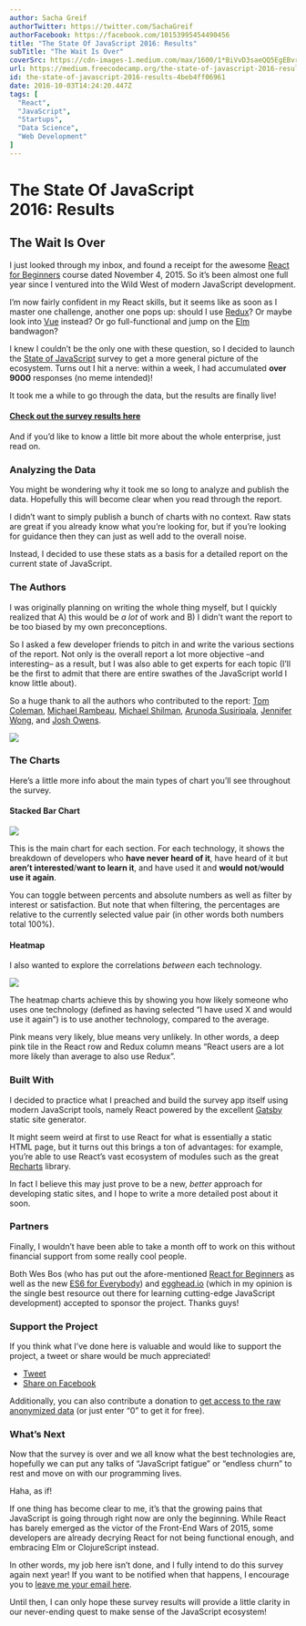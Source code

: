 ```yaml
---
author: Sacha Greif
authorTwitter: https://twitter.com/SachaGreif
authorFacebook: https://facebook.com/10153995454490456
title: "The State Of JavaScript 2016: Results"
subTitle: "The Wait Is Over"
coverSrc: https://cdn-images-1.medium.com/max/1600/1*BiVvD3saeQQ5EgEBvrm6xg.png
url: https://medium.freecodecamp.org/the-state-of-javascript-2016-results-4beb4ff06961
id: the-state-of-javascript-2016-results-4beb4ff06961
date: 2016-10-03T14:24:20.447Z
tags: [
  "React",
  "JavaScript",
  "Startups",
  "Data Science",
  "Web Development"
]
---
```

# The State Of JavaScript 2016: Results

## The Wait Is Over

I just looked through my inbox, and found a receipt for the awesome [React for Beginners](https://reactforbeginners.com/friend/STATEOFJS) course dated November 4, 2015\. So it’s been almost one full year since I ventured into the Wild West of modern JavaScript development.

I’m now fairly confident in my React skills, but it seems like as soon as I master one challenge, another one pops up: should I use [Redux](http://redux.js.org/)? Or maybe look into [Vue](http://vuejs.org/) instead? Or go full-functional and jump on the [Elm](http://elm-lang.org/) bandwagon?

I knew I couldn’t be the only one with these question, so I decided to launch the [State of JavaScript](http://stateofjs.com) survey to get a more general picture of the ecosystem. Turns out I hit a nerve: within a week, I had accumulated **over 9000** responses (no meme intended)!

It took me a while to go through the data, but the results are finally live!

#### [Check out the survey results here](http://stateofjs.com/)

And if you’d like to know a little bit more about the whole enterprise, just read on.

### Analyzing the Data

You might be wondering why it took me so long to analyze and publish the data. Hopefully this will become clear when you read through the report.

I didn’t want to simply publish a bunch of charts with no context. Raw stats are great if you already know what you’re looking for, but if you’re looking for guidance then they can just as well add to the overall noise.

Instead, I decided to use these stats as a basis for a detailed report on the current state of JavaScript.

### The Authors

I was originally planning on writing the whole thing myself, but I quickly realized that A) this would be _a lot_ of work and B) I didn’t want the report to be too biased by my own preconceptions.

So I asked a few developer friends to pitch in and write the various sections of the report. Not only is the overall report a lot more objective –and interesting– as a result, but I was also able to get experts for each topic (I’ll be the first to admit that there are entire swathes of the JavaScript world I know little about).

So a huge thank to all the authors who contributed to the report: [Tom Coleman](https://twitter.com/tmeasday), [Michael Rambeau](http://michaelrambeau.com/), [Michael Shilman](https://medium.com/@shilman), [Arunoda Susiripala](https://twitter.com/arunoda), [Jennifer Wong](http://mochimachine.org/), and [Josh Owens](http://joshowens.me/).



![](https://cdn-images-1.medium.com/max/1600/1*itlN2sW2opglju1EYnS54g.png)



### The Charts

Here’s a little more info about the main types of chart you’ll see throughout the survey.

#### Stacked Bar Chart



![](https://cdn-images-1.medium.com/max/1600/1*m4B3DpezJRwyntTKjHrfdw.gif)



This is the main chart for each section. For each technology, it shows the breakdown of developers who **have never heard of it**, have heard of it but **aren’t interested**/**want to learn it**, and have used it and **would not**/**would use it again**.

You can toggle between percents and absolute numbers as well as filter by interest or satisfaction. But note that when filtering, the percentages are relative to the currently selected value pair (in other words both numbers total 100%).

#### Heatmap

I also wanted to explore the correlations _between_ each technology.



![](https://cdn-images-1.medium.com/max/1600/1*jAq0dg66jMCoNnLCT1AgdA.gif)



The heatmap charts achieve this by showing you how likely someone who uses one technology (defined as having selected “I have used X and would use it again”) is to use another technology, compared to the average.

Pink means very likely, blue means very unlikely. In other words, a deep pink tile in the React row and Redux column means “React users are a lot more likely than average to also use Redux”.

### Built With

I decided to practice what I preached and build the survey app itself using modern JavaScript tools, namely React powered by the excellent [Gatsby](https://github.com/gatsbyjs/gatsby) static site generator.

It might seem weird at first to use React for what is essentially a static HTML page, but it turns out this brings a ton of advantages: for example, you’re able to use React’s vast ecosystem of modules such as the great [Recharts](http://recharts.org) library.

In fact I believe this may just prove to be a new, _better_ approach for developing static sites, and I hope to write a more detailed post about it soon.

### Partners

Finally, I wouldn’t have been able to take a month off to work on this without financial support from some really cool people.

Both Wes Bos (who has put out the afore-mentioned [React for Beginners](https://reactforbeginners.com/friend/STATEOFJS) as well as the new [ES6 for Everybody](https://es6.io/friend/stateofjs)) and [egghead.io](http://egghead.io) (which in my opinion is the single best resource out there for learning cutting-edge JavaScript development) accepted to sponsor the project. Thanks guys!

### Support the Project

If you think what I’ve done here is valuable and would like to support the project, a tweet or share would be much appreciated!

*   [Tweet](https://twitter.com/intent/tweet/?text=The%20State%20Of%20JavaScript%3A%20discover%20the%20most%20popular%20JavaScript%20technologies%20http%3A%2F%2Fstateofjs.com%20%23stateofjs)
*   [Share on Facebook](https://www.facebook.com/sharer/sharer.php?u=http%3A%2F%2Fstateofjs.com)

Additionally, you can also contribute a donation to [get access to the raw anonymized data](https://gumroad.com/l/hLWTB) (or just enter “0” to get it for free).

### What’s Next

Now that the survey is over and we all know what the best technologies are, hopefully we can put any talks of “JavaScript fatigue” or “endless churn” to rest and move on with our programming lives.

Haha, as if!

If one thing has become clear to me, it’s that the growing pains that JavaScript is going through right now are only the beginning. While React has barely emerged as the victor of the Front-End Wars of 2015, some developers are already decrying React for not being functional enough, and embracing Elm or ClojureScript instead.

In other words, my job here isn’t done, and I fully intend to do this survey again next year! If you want to be notified when that happens, I encourage you to [leave me your email here](http://eepurl.com/ccyxCn).

Until then, I can only hope these survey results will provide a little clarity in our never-ending quest to make sense of the JavaScript ecosystem!








